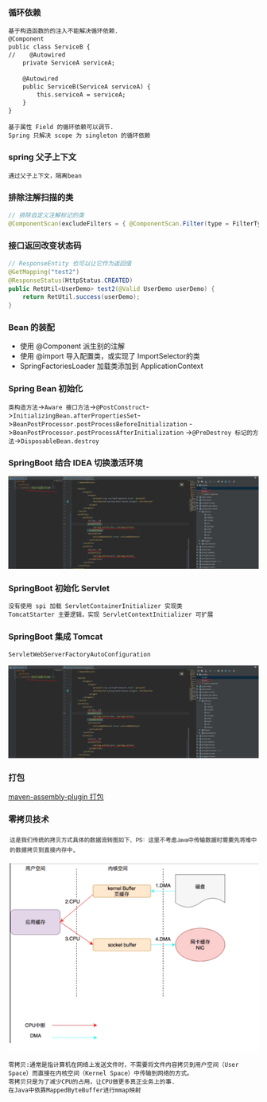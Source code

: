 ### 循环依赖
```text
基于构造函数的的注入不能解决循环依赖.
@Component
public class ServiceB {
//    @Autowired
    private ServiceA serviceA;

    @Autowired
    public ServiceB(ServiceA serviceA) {
        this.serviceA = serviceA;
    }
}

基于属性 Field 的循环依赖可以调节.
Spring 只解决 scope 为 singleton 的循环依赖
```

### spring 父子上下文
```text
通过父子上下文，隔离bean
```

### 排除注解扫描的类
```java
// 排除自定义注解标记的类
@ComponentScan(excludeFilters = { @ComponentScan.Filter(type = FilterType.ANNOTATION, classes = Avoid.class)})
```

### 接口返回改变状态码

```java
// ResponseEntity 也可以让它作为返回值
@GetMapping("test2")
@ResponseStatus(HttpStatus.CREATED)
public RetUtil<UserDemo> test2(@Valid UserDemo userDemo) {
    return RetUtil.success(userDemo);
}
```

### Bean 的装配
- 使用 @Component 派生别的注解
- 使用 @import 导入配置类，或实现了 ImportSelector的类
- SpringFactoriesLoader 加载类添加到 ApplicationContext

### Spring Bean 初始化
`类构造方法`->`Aware 接口方法`->`@PostConstruct`->`InitializingBean.afterPropertiesSet`->`BeanPostProcessor.postProcessBeforeInitialization` ->`BeanPostProcessor.postProcessAfterInitialization` ->`@PreDestroy 标记的方法`->`DisposableBean.destroy`

### SpringBoot 结合 IDEA 切换激活环境 

![Spring Bean 加载](picture/spring-active.png)

### SpringBoot 初始化 Servlet
```java
没有使用 spi 加载 ServletContainerInitializer 实现类
TomcatStarter 主要逻辑，实现 ServletContextInitializer 可扩展
```

### SpringBoot 集成 Tomcat 
```java
ServletWebServerFactoryAutoConfiguration
```
![配置环切换](./picture/Spring-active.png)

### 打包

[maven-assembly-plugin 打包](http://springcloud.cn/view/423)

### 零拷贝技术
![](./picture/拷贝.jpg)
```text
零拷贝:通常是指计算机在网络上发送文件时，不需要将文件内容拷贝到用户空间（User Space）而直接在内核空间（Kernel Space）中传输到网络的方式。
零拷贝只是为了减少CPU的占用，让CPU做更多真正业务上的事.
在Java中依靠MappedByteBuffer进行mmap映射
```